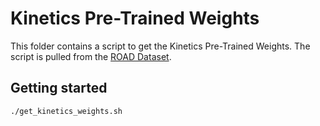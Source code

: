 # Kinetics Pre-Trained Weights

This folder contains a script to get the Kinetics Pre-Trained Weights. The script is pulled from the [ROAD Dataset](https://github.com/gurkirt/3D-RetinaNet/blob/7b9d28c703b9af8e67d9d18dc7dd91b1c4d2d91a/kinetics-pt/get_kinetics_weights.sh).

## Getting started

```bash
./get_kinetics_weights.sh
```
